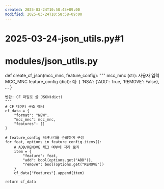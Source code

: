 ```yaml
---
created: 2025-03-24T10:58:45+09:00
modified: 2025-03-24T10:58:58+09:00
---
```


# 2025-03-24-json_utils.py#1

# modules/json_utils.py

def create_cf_json(mcc_mnc, feature_config):
    """
    mcc_mnc (str): 사용자 입력 MCC_MNC
    feature_config (dict): 예: { 'NSA': {'ADD': True, 'REMOVE': False}, ... }
    
    반환: CF 파일로 쓸 JSON(dict)
    """
    # CF 데이터 구조 예시
    cf_data = {
        "format": "NEW",
        "mcc_mnc": mcc_mnc,
        "features": []
    }

    # feature_config 딕셔너리를 순회하며 구성
    for feat, options in feature_config.items():
        # ADD/REMOVE 체크 여부에 따라 로직
        item = {
            "feature": feat,
            "add": bool(options.get("ADD")),
            "remove": bool(options.get("REMOVE"))
        }
        cf_data["features"].append(item)

    return cf_data
